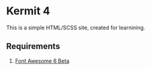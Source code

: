 # Kermit 4

This is a simple HTML/SCSS site, created for learnining.

## Requirements

1. [Font Awesome 6 Beta](https://fontawesome.com/download)
